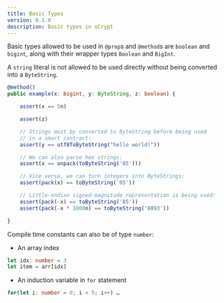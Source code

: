 ```yaml
---
title: Basic Types
version: 0.1.0
description: Basic types in sCrypt
---
```


Basic types allowed to be used in `@prop`s and `@method`s are `boolean` and `bigint`, along with their wrapper types `Boolean` and `BigInt`.

A `string` literal is not allowed to be used directly without being converted into a `ByteString`.

```ts
@method()
public example(x: bigint, y: ByteString, z: boolean) {

    assert(x == 5n)

    assert(z)

    // Strings must by converted to ByteString before being used
    // in a smart contract:
    assert(y == utf8ToByteString("hello world!"))

    // We can also parse hex strings:
    assert(x == unpack(toByteString('05')))

    // Vice versa, we can turn integers into ByteStrings:
    assert(pack(x) == toByteString('05'))

    // Little-endian signed-magnitude representation is being used:
    assert(pack(-x) == toByteString('85'))
    assert(pack(-x * 1000n) == toByteString('8893'))

}
```

Compile time constants can also be of type `number`:

- An array index

```ts
let idx: number = 3
let item = arr[idx]
```

- An induction variable in `for` statement

```ts
for(let i: number = 0; i < 5; i++) …
```
